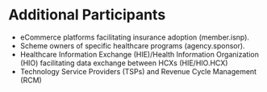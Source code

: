 # Additional Participants

* eCommerce platforms facilitating insurance adoption (member.isnp).
* Scheme owners of specific healthcare programs (agency.sponsor).
* Healthcare Information Exchange (HIE)/Health Information Organization (HIO) facilitating data exchange between HCXs (HIE/HIO.HCX)
* Technology Service Providers (TSPs) and Revenue Cycle Management (RCM)&#x20;
